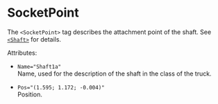 # SocketPoint

The `<SocketPoint>` tag describes the attachment point of the shaft. See [`<Shaft>`][shaft] for details.

Attributes:

-   `Name="Shaft1a"`  
    Name, used for the description of the shaft in the class of the truck.

-   `Pos="(1.595; 1.172; -0.004)"`  
    Position.

[shaft]: ./../../../truck/truckdata/shafts/shaft/index.md